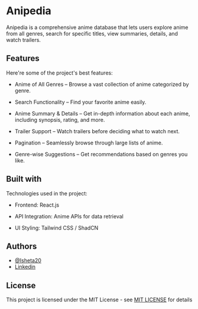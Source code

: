 
# Anipedia


Anipedia is a comprehensive anime database that lets users explore anime from all genres, search for specific titles, view summaries, details, and watch trailers.


## Features
Here're some of the project's best features:

- Anime of All Genres – Browse a vast collection of anime categorized by genre.

- Search Functionality – Find your favorite anime easily.

- Anime Summary & Details – Get in-depth information about each anime, including synopsis, rating, and more.

- Trailer Support – Watch trailers before deciding what to watch next.

- Pagination – Seamlessly browse through large lists of anime.

- Genre-wise Suggestions – Get recommendations based on genres you like.



## Built with 
Technologies used in the project:

- Frontend: React.js

- API Integration: Anime APIs for data retrieval

- UI Styling: Tailwind CSS / ShadCN


## Authors
- [@Isheta20](https://github.com/Isheta20)
- [Linkedin](www.linkedin.com/in/isheta-aggarwal-76a91b230)




## License

This project is licensed under the MIT License - see [MIT LICENSE](LICENSE)
 for details

